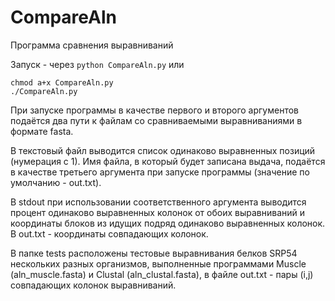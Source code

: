 # CompareAln

Программа сравнения выравниваний

Запуск - через `python CompareAln.py` или 

`chmod a+x CompareAln.py`<br/>
`./CompareAln.py`

При запуске программы в качестве первого и второго аргументов подаётся два пути
к файлам со сравниваемыми выравниваниями в формате fasta.

В текстовый файл выводится список одинаково выравненных позиций (нумерация с 1).
Имя файла, в который будет записана выдача, подаётся в качестве третьего
аргумента при запуске программы (значение по умолчанию - out.txt).

В stdout при использовании соответственного аргумента выводится процент одинаково выравненных колонок от обоих выравниваний
и координаты блоков из идущих подряд одинаково выравненных колонок. В out.txt - координаты совпадающих колонок.

В папке tests расположены тестовые выравнивания белков SRP54 нескольких разных организмов, выполненные программами Muscle (aln_muscle.fasta) и Clustal (aln_clustal.fasta), в файле out.txt - пары (i,j) совпадающих колонок выравниваний. 
